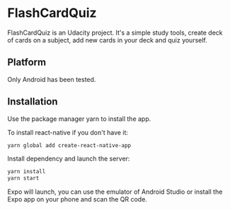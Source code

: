 # FlashCardQuiz

FlashCardQuiz is an Udacity project. It's a simple study tools, create deck of cards on a subject, add new cards in your deck and quiz yourself.

## Platform

Only Android has been tested.

## Installation

Use the package manager yarn to install the app.

To install react-native if you don't have it:

```bash
yarn global add create-react-native-app
```

Install dependency and launch the server:

```bash
yarn install
yarn start
```

Expo will launch, you can use the emulator of Android Studio or install the Expo app on your phone and scan the QR code.
